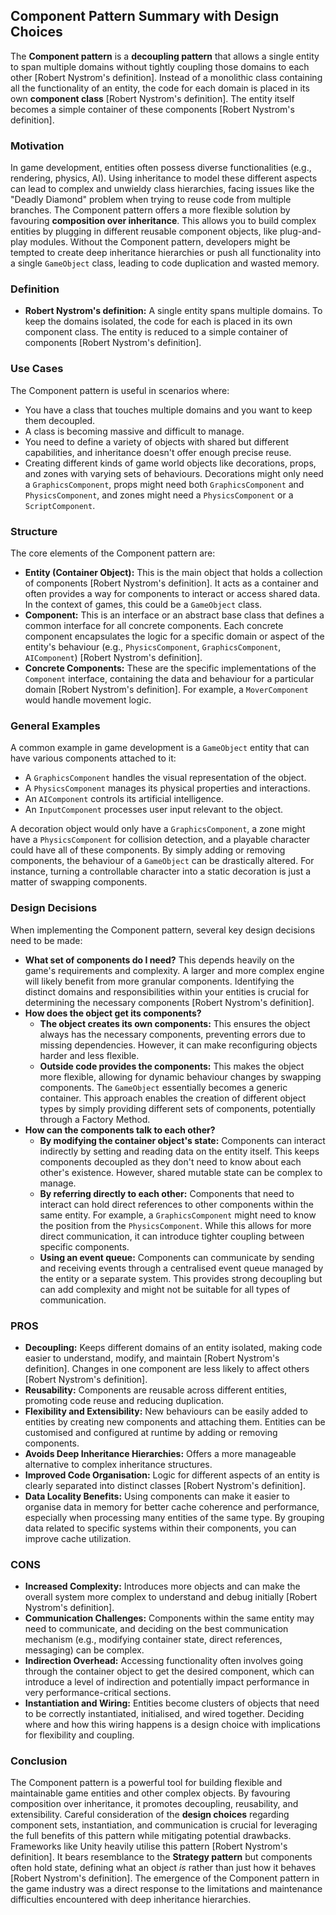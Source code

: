 ## Component Pattern Summary with Design Choices

The **Component pattern** is a **decoupling pattern** that allows a single entity to span multiple domains without tightly coupling those domains to each other [Robert Nystrom's definition]. Instead of a monolithic class containing all the functionality of an entity, the code for each domain is placed in its own **component class** [Robert Nystrom's definition]. The entity itself becomes a simple container of these components [Robert Nystrom's definition].

### Motivation

In game development, entities often possess diverse functionalities (e.g., rendering, physics, AI). Using inheritance to model these different aspects can lead to complex and unwieldy class hierarchies, facing issues like the "Deadly Diamond" problem when trying to reuse code from multiple branches. The Component pattern offers a more flexible solution by favouring **composition over inheritance**. This allows you to build complex entities by plugging in different reusable component objects, like plug-and-play modules. Without the Component pattern, developers might be tempted to create deep inheritance hierarchies or push all functionality into a single `GameObject` class, leading to code duplication and wasted memory.

### Definition

-   **Robert Nystrom's definition:** A single entity spans multiple domains. To keep the domains isolated, the code for each is placed in its own component class. The entity is reduced to a simple container of components [Robert Nystrom's definition].

### Use Cases

The Component pattern is useful in scenarios where:

-   You have a class that touches multiple domains and you want to keep them decoupled.
-   A class is becoming massive and difficult to manage.
-   You need to define a variety of objects with shared but different capabilities, and inheritance doesn't offer enough precise reuse.
-   Creating different kinds of game world objects like decorations, props, and zones with varying sets of behaviours. Decorations might only need a `GraphicsComponent`, props might need both `GraphicsComponent` and `PhysicsComponent`, and zones might need a `PhysicsComponent` or a `ScriptComponent`.

### Structure

The core elements of the Component pattern are:

-   **Entity (Container Object):** This is the main object that holds a collection of components [Robert Nystrom's definition]. It acts as a container and often provides a way for components to interact or access shared data. In the context of games, this could be a `GameObject` class.
-   **Component:** This is an interface or an abstract base class that defines a common interface for all concrete components. Each concrete component encapsulates the logic for a specific domain or aspect of the entity's behaviour (e.g., `PhysicsComponent`, `GraphicsComponent`, `AIComponent`) [Robert Nystrom's definition].
-   **Concrete Components:** These are the specific implementations of the `Component` interface, containing the data and behaviour for a particular domain [Robert Nystrom's definition]. For example, a `MoverComponent` would handle movement logic.

### General Examples

A common example in game development is a `GameObject` entity that can have various components attached to it:

-   A `GraphicsComponent` handles the visual representation of the object.
-   A `PhysicsComponent` manages its physical properties and interactions.
-   An `AIComponent` controls its artificial intelligence.
-   An `InputComponent` processes user input relevant to the object.

A decoration object would only have a `GraphicsComponent`, a zone might have a `PhysicsComponent` for collision detection, and a playable character could have all of these components. By simply adding or removing components, the behaviour of a `GameObject` can be drastically altered. For instance, turning a controllable character into a static decoration is just a matter of swapping components.

### Design Decisions

When implementing the Component pattern, several key design decisions need to be made:

-   **What set of components do I need?** This depends heavily on the game's requirements and complexity. A larger and more complex engine will likely benefit from more granular components. Identifying the distinct domains and responsibilities within your entities is crucial for determining the necessary components [Robert Nystrom's definition].
-   **How does the object get its components?**
    -   **The object creates its own components:** This ensures the object always has the necessary components, preventing errors due to missing dependencies. However, it can make reconfiguring objects harder and less flexible.
    -   **Outside code provides the components:** This makes the object more flexible, allowing for dynamic behaviour changes by swapping components. The `GameObject` essentially becomes a generic container. This approach enables the creation of different object types by simply providing different sets of components, potentially through a Factory Method.
-   **How can the components talk to each other?**
    -   **By modifying the container object's state:** Components can interact indirectly by setting and reading data on the entity itself. This keeps components decoupled as they don't need to know about each other's existence. However, shared mutable state can be complex to manage.
    -   **By referring directly to each other:** Components that need to interact can hold direct references to other components within the same entity. For example, a `GraphicsComponent` might need to know the position from the `PhysicsComponent`. While this allows for more direct communication, it can introduce tighter coupling between specific components.
    -   **Using an event queue:** Components can communicate by sending and receiving events through a centralised event queue managed by the entity or a separate system. This provides strong decoupling but can add complexity and might not be suitable for all types of communication.

### PROS

-   **Decoupling:** Keeps different domains of an entity isolated, making code easier to understand, modify, and maintain [Robert Nystrom's definition]. Changes in one component are less likely to affect others [Robert Nystrom's definition].
-   **Reusability:** Components are reusable across different entities, promoting code reuse and reducing duplication.
-   **Flexibility and Extensibility:** New behaviours can be easily added to entities by creating new components and attaching them. Entities can be customised and configured at runtime by adding or removing components.
-   **Avoids Deep Inheritance Hierarchies:** Offers a more manageable alternative to complex inheritance structures.
-   **Improved Code Organisation:** Logic for different aspects of an entity is clearly separated into distinct classes [Robert Nystrom's definition].
-   **Data Locality Benefits:** Using components can make it easier to organise data in memory for better cache coherence and performance, especially when processing many entities of the same type. By grouping data related to specific systems within their components, you can improve cache utilization.

### CONS

-   **Increased Complexity:** Introduces more objects and can make the overall system more complex to understand and debug initially [Robert Nystrom's definition].
-   **Communication Challenges:** Components within the same entity may need to communicate, and deciding on the best communication mechanism (e.g., modifying container state, direct references, messaging) can be complex.
-   **Indirection Overhead:** Accessing functionality often involves going through the container object to get the desired component, which can introduce a level of indirection and potentially impact performance in very performance-critical sections.
-   **Instantiation and Wiring:** Entities become clusters of objects that need to be correctly instantiated, initialised, and wired together. Deciding where and how this wiring happens is a design choice with implications for flexibility and coupling.

### Conclusion

The Component pattern is a powerful tool for building flexible and maintainable game entities and other complex objects. By favouring composition over inheritance, it promotes decoupling, reusability, and extensibility. Careful consideration of the **design choices** regarding component sets, instantiation, and communication is crucial for leveraging the full benefits of this pattern while mitigating potential drawbacks. Frameworks like Unity heavily utilise this pattern [Robert Nystrom's definition]. It bears resemblance to the **Strategy pattern** but components often hold state, defining what an object *is* rather than just how it behaves [Robert Nystrom's definition]. The emergence of the Component pattern in the game industry was a direct response to the limitations and maintenance difficulties encountered with deep inheritance hierarchies.